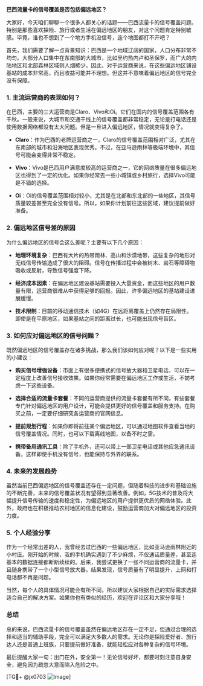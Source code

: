 **巴西流量卡的信号覆盖是否包括偏远地区？**

大家好，今天咱们聊聊一个很多人都关心的话题——巴西流量卡的信号覆盖问题。特别是那些喜欢探险、旅行或者生活在偏远地区的朋友，对这个问题肯定特别敏感。毕竟，谁也不想到了一个地方手机没信号，连个地图都打不开吧？

首先，我们需要了解一点背景知识：巴西是一个地域辽阔的国家，人口分布非常不均匀。大部分人口集中在东南部的大城市，比如里约热内卢和圣保罗，而广大的内陆地区和北部森林区域则人烟稀少。因此，对于运营商来说，在这些偏远地区铺设基站的成本非常高，而且收益可能并不理想。但这并不意味着偏远地区的信号完全没有保障。

### 1. **主流运营商的表现如何？**

在巴西，主要的三大运营商是Claro、Vivo和Oi。它们在国内的信号覆盖范围各有千秋。一般来说，大城市和交通干线上的信号覆盖都非常稳定，无论是打电话还是使用数据网络都没有太大问题。但是一旦进入偏远地区，情况就变得复杂了。

- **Claro**：作为巴西的老牌运营商之一，Claro的信号覆盖范围相对广泛，尤其在东南部的城市和沿海地区表现优秀。不过，在亚马逊雨林等极端环境中，其信号可能会变得非常不稳定。
  
- **Vivo**：Vivo是巴西用户满意度较高的运营商之一，它的网络质量在很多偏远地区也得到了一定的优化。如果你经常去一些小城镇或乡村旅行，选择Vivo可能是不错的选择。

- **Oi**：Oi的信号覆盖范围相对较小，尤其是在北部和东北部的一些地区，其信号质量较差甚至完全没有信号。所以，如果你计划前往这些区域，建议提前做好准备。

### 2. **偏远地区信号差的原因**

为什么偏远地区的信号会这么差呢？主要有以下几个原因：

- **地理环境复杂**：巴西有大片的热带雨林、高山和沙漠地带，这些复杂的地形对无线信号传输造成了很大的阻碍。信号在传播过程中会被树木、岩石等障碍物吸收或反射，导致信号强度下降。

- **经济成本因素**：在偏远地区建设基站需要投入大量资金，而这些地区的用户数量有限，运营商很难从中获得足够的回报。因此，许多偏远地区的基站建设进展缓慢。

- **技术限制**：目前的移动通信技术（如4G）在远距离覆盖上仍然存在局限性。即使是在平原地区，如果基站之间的距离过长，也可能出现信号盲区。

### 3. **如何应对偏远地区的信号问题？**

既然偏远地区的信号覆盖存在诸多挑战，那么我们该如何应对呢？以下是一些实用的小建议：

- **购买信号增强设备**：市面上有很多便携式的信号放大器和卫星电话，可以在一定程度上改善信号接收效果。如果你经常需要在偏远地区工作或生活，不妨考虑一下这些设备。

- **选择合适的流量卡套餐**：不同的运营商提供的流量卡套餐有所不同，有些套餐专门针对偏远地区的用户设计，可能会提供更好的信号覆盖和服务支持。在购买之前，一定要仔细研究各运营商的官网信息。

- **提前规划行程**：如果你即将前往某个偏远地区，可以通过地图软件查看当地的信号覆盖情况。同时，也可以下载离线地图，以备不时之需。

- **携带备用通讯工具**：除了手机外，还可以带上一部卫星电话或其他应急通讯设备。这样即使手机没有信号，也能保持与外界的联系。

### 4. **未来的发展趋势**

虽然当前巴西偏远地区的信号覆盖还存在一定问题，但随着科技的进步和基础设施的不断完善，未来的信号覆盖状况有望得到显著改善。例如，5G技术的普及将大幅提升信号传输的速度和稳定性，为偏远地区的用户提供更优质的网络体验。此外，政府也在积极推动农村地区的信息化建设，鼓励运营商加大对偏远地区的投资力度。

### 5. **个人经验分享**

作为一个经常出差的人，我曾经去过巴西的一些偏远地区，比如亚马逊雨林附近的小村庄。刚开始的时候，我的手机确实遇到了不少麻烦，不仅通话质量差，甚至连基本的数据连接都断断续续的。后来，我尝试更换了一张不同运营商的流量卡，并且随身携带了一个小型信号放大器。结果发现，信号质量有了明显提升，上网和打电话都不再是问题。

当然，每个人的具体情况可能会有所不同，所以建议大家根据自己的实际需求选择适合自己的解决方案。如果你也有类似的经历，欢迎在评论区和大家分享哦！

### 总结

总的来说，巴西流量卡的信号覆盖虽然在偏远地区存在一定不足，但通过合理的选择和适当的辅助手段，完全可以满足大多数人的需求。无论你是探险爱好者、旅行达人还是普通上班族，只要提前做好准备，就能轻松应对各种复杂的信号环境。

最后提醒大家一句：出门在外，安全第一！无论信号好坏，都要时刻注意自身安全，避免因为疏忽大意而陷入危险之中。

[TG💪+ @jx0703 ![Image](https://github.com/user-attachments/assets/dbca1d08-cadb-493c-b0ec-ad6f7a83f270)]